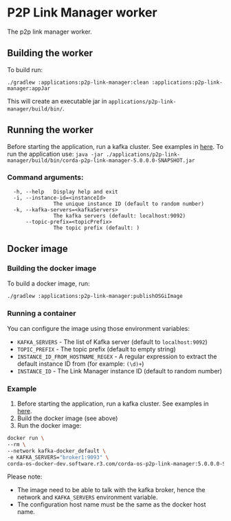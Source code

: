 # P2P Link Manager worker
The p2p link manager worker.

## Building the worker
To build run:
```
./gradlew :applications:p2p-link-manager:clean :applications:p2p-link-manager:appJar
```
This will create an executable jar in `applications/p2p-link-manager/build/bin/`. 

## Running the worker
Before starting the application, run a kafka cluster. See examples in [here](../../testing/message-patterns/README.md).
To run the application use:
`java -jar ./applications/p2p-link-manager/build/bin/corda-p2p-link-manager-5.0.0.0-SNAPSHOT.jar`

### Command arguments:
```
  -h, --help   Display help and exit
  -i, --instance-id=<instanceId>
               The unique instance ID (default to random number)
  -k, --kafka-servers=<kafkaServers>
               The kafka servers (default: localhost:9092)
      --topic-prefix=<topicPrefix>
               The topic prefix (default: )
```

## Docker image
### Building the docker image
To build a docker image, run:
```bash
./gradlew :applications:p2p-link-manager:publishOSGiImage
```

### Running a container
You can configure the image using those environment variables:
* `KAFKA_SERVERS` - The list of Kafka server (default to `localhost:9092`)
* `TOPIC_PREFIX` - The topic prefix (default to empty string)
* `INSTANCE_ID_FROM_HOSTNAME_REGEX` - A regular expression to extract the default instance ID from (for example: `(\d)+`)
* `INSTANCE_ID` - The Link Manager instance ID (default to random number)

### Example
1. Before starting the application, run a kafka cluster. See examples in [here](../../testing/message-patterns/README.md).
2. Build the docker image (see above)
3. Run the docker image:
```bash
docker run \
--rm \
--network kafka-docker_default \
-e KAFKA_SERVERS="broker1:9093" \
corda-os-docker-dev.software.r3.com/corda-os-p2p-link-manager:5.0.0.0-SNAPSHOT
```
Please note:
* The image need to be able to talk with the kafka broker, hence the network and `KAFKA_SERVERS` environment variable.
* The configuration host name must be the same as the docker host name.
